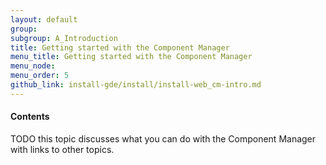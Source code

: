 ```yaml
---
layout: default 
group: 
subgroup: A_Introduction
title: Getting started with the Component Manager
menu_title: Getting started with the Component Manager
menu_node: 
menu_order: 5
github_link: install-gde/install/install-web_cm-intro.md
---
```



<h4>Contents</h4>   

TODO this topic discusses what you can do with the Component Manager with links to other topics.